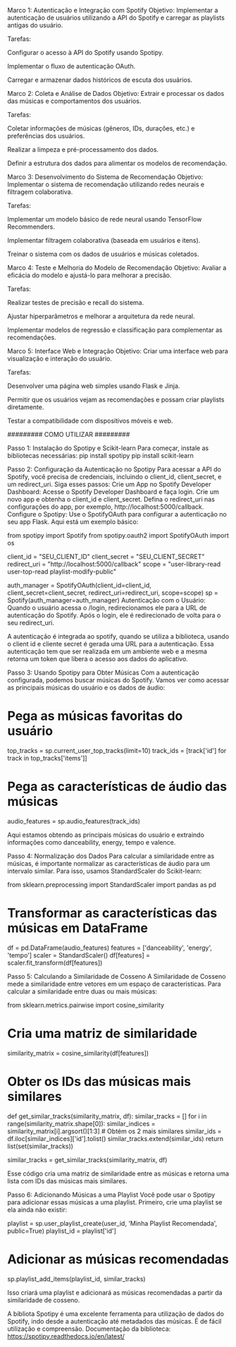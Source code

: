 Marco 1: Autenticação e Integração com Spotify
Objetivo: Implementar a autenticação de usuários utilizando a API do Spotify e carregar as playlists antigas do usuário.

Tarefas:

Configurar o acesso à API do Spotify usando Spotipy.

Implementar o fluxo de autenticação OAuth.

Carregar e armazenar dados históricos de escuta dos usuários.

Marco 2: Coleta e Análise de Dados
Objetivo: Extrair e processar os dados das músicas e comportamentos dos usuários.

Tarefas:

Coletar informações de músicas (gêneros, IDs, durações, etc.) e preferências dos usuários.

Realizar a limpeza e pré-processamento dos dados.

Definir a estrutura dos dados para alimentar os modelos de recomendação.

Marco 3: Desenvolvimento do Sistema de Recomendação
Objetivo: Implementar o sistema de recomendação utilizando redes neurais e filtragem colaborativa.

Tarefas:

Implementar um modelo básico de rede neural usando TensorFlow Recommenders.

Implementar filtragem colaborativa (baseada em usuários e itens).

Treinar o sistema com os dados de usuários e músicas coletados.

Marco 4: Teste e Melhoria do Modelo de Recomendação
Objetivo: Avaliar a eficácia do modelo e ajustá-lo para melhorar a precisão.

Tarefas:

Realizar testes de precisão e recall do sistema.

Ajustar hiperparâmetros e melhorar a arquitetura da rede neural.

Implementar modelos de regressão e classificação para complementar as recomendações.

Marco 5: Interface Web e Integração
Objetivo: Criar uma interface web para visualização e interação do usuário.

Tarefas:

Desenvolver uma página web simples usando Flask e Jinja.

Permitir que os usuários vejam as recomendações e possam criar playlists diretamente.

Testar a compatibilidade com dispositivos móveis e web.


######### COMO UTILIZAR #########


Passo 1: Instalação do Spotipy e Scikit-learn
Para começar, instale as bibliotecas necessárias:
pip install spotipy
pip install scikit-learn

Passo 2: Configuração da Autenticação no Spotipy
Para acessar a API do Spotify, você precisa de credenciais, incluindo o client_id, client_secret, e um redirect_uri. Siga esses passos:
Crie um App no Spotify Developer Dashboard:
Acesse o Spotify Developer Dashboard e faça login.
Crie um novo app e obtenha o client_id e client_secret.
Defina o redirect_uri nas configurações do app, por exemplo, http://localhost:5000/callback.
Configure o Spotipy: Use o SpotifyOAuth para configurar a autenticação no seu app Flask. Aqui está um exemplo básico:

from spotipy import Spotify
from spotipy.oauth2 import SpotifyOAuth
import os

client_id = "SEU_CLIENT_ID"
client_secret = "SEU_CLIENT_SECRET"
redirect_uri = "http://localhost:5000/callback"
scope = "user-library-read user-top-read playlist-modify-public"

auth_manager = SpotifyOAuth(client_id=client_id, client_secret=client_secret,
redirect_uri=redirect_uri, scope=scope)
sp = Spotify(auth_manager=auth_manager)
Autenticação com o Usuário: Quando o usuário acessa o /login, redirecionamos ele para a URL de autenticação do Spotify. Após o login, ele é redirecionado de volta para o seu redirect_uri.

A autenticação é integrada ao spotify, quando se utiliza a biblioteca, usando o client id e cliente secret é gerada uma URL para a autenticação. Essa autenticação tem que ser realizada em um ambiente web e a mesma retorna um token que libera o acesso aos dados do aplicativo.

Passo 3: Usando Spotipy para Obter Músicas
Com a autenticação configurada, podemos buscar músicas do Spotify. Vamos ver como acessar as principais músicas do usuário e os dados de áudio:
# Pega as músicas favoritas do usuário
top_tracks = sp.current_user_top_tracks(limit=10)
track_ids = [track['id'] for track in top_tracks['items']]

# Pega as características de áudio das músicas
audio_features = sp.audio_features(track_ids)

Aqui estamos obtendo as principais músicas do usuário e extraindo informações como danceability, energy, tempo e valence.

Passo 4: Normalização dos Dados
Para calcular a similaridade entre as músicas, é importante normalizar as características de áudio para um intervalo similar. Para isso, usamos StandardScaler do Scikit-learn:

from sklearn.preprocessing import StandardScaler
import pandas as pd

# Transformar as características das músicas em DataFrame
df = pd.DataFrame(audio_features)
features = ['danceability', 'energy', 'tempo']
scaler = StandardScaler()
df[features] = scaler.fit_transform(df[features])

Passo 5: Calculando a Similaridade de Cosseno
A Similaridade de Cosseno mede a similaridade entre vetores em um espaço de características. Para calcular a similaridade entre duas ou mais músicas:

from sklearn.metrics.pairwise import cosine_similarity

# Cria uma matriz de similaridade
similarity_matrix = cosine_similarity(df[features])

# Obter os IDs das músicas mais similares
def get_similar_tracks(similarity_matrix, df):
similar_tracks = []
for i in range(similarity_matrix.shape[0]):
similar_indices = similarity_matrix[i].argsort()[1:3] # Obtém os 2 mais similares
similar_ids = df.iloc[similar_indices]['id'].tolist()
similar_tracks.extend(similar_ids)
return list(set(similar_tracks))

similar_tracks = get_similar_tracks(similarity_matrix, df)

Esse código cria uma matriz de similaridade entre as músicas e retorna uma lista com IDs das músicas mais similares.

Passo 6: Adicionando Músicas a uma Playlist
Você pode usar o Spotipy para adicionar essas músicas a uma playlist. Primeiro, crie uma playlist se ela ainda não existir:

playlist = sp.user_playlist_create(user_id, 'Minha Playlist Recomendada', public=True)
playlist_id = playlist['id']

# Adicionar as músicas recomendadas
sp.playlist_add_items(playlist_id, similar_tracks)

Isso criará uma playlist e adicionará as músicas recomendadas a partir da similaridade de cosseno.

A bibliota Spotipy é uma excelente ferramenta para utilização de dados do Spotify, indo desde a autenticação até metadados das músicas. É de fácil utilização e compreensão.
Documentação da biblioteca: https://spotipy.readthedocs.io/en/latest/
